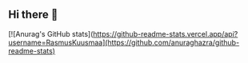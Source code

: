 ## Hi there 👋

[![Anurag's GitHub stats](https://github-readme-stats.vercel.app/api?username=RasmusKuusmaa](https://github.com/anuraghazra/github-readme-stats)
